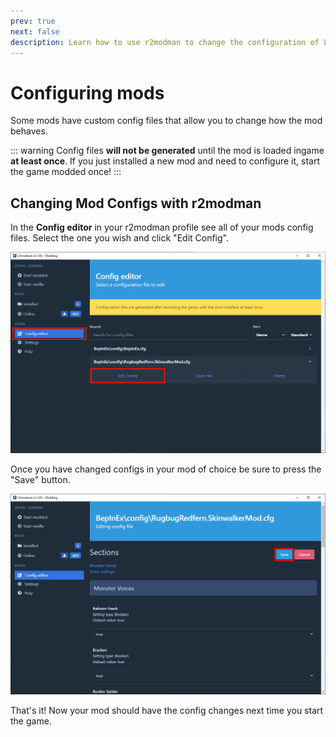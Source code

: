 ```yaml
---
prev: true
next: false
description: Learn how to use r2modman to change the configuration of Lethal Company mods. 
---
```

# Configuring mods
Some mods have custom config files that allow you to change how the mod behaves.

::: warning
Config files  **will not be generated** until the mod is loaded ingame **at least once**. If you just installed a new mod and need to configure it, start the game modded once!
:::

## Changing Mod Configs with r2modman

In the **Config editor** in your r2modman profile see all of your mods config files. Select the one you wish and click "Edit Config".

![Edit configs](/docs/public/images/r2modman-install/editconfigs.png)

Once you have changed configs in your mod of choice be sure to press the "Save" button.

![Save configs](/docs/public/images/r2modman-install/saveconfigs.png)

That's it! Now your mod should have the config changes next time you start the game.
